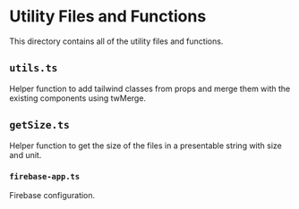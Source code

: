 # Utility Files and Functions

This directory contains all of the utility files and functions.

## `utils.ts`

Helper function to add tailwind classes from props and merge them with the existing components using twMerge.

## `getSize.ts`

Helper function to get the size of the files in a presentable string with size and unit.

### `firebase-app.ts`

Firebase configuration.
